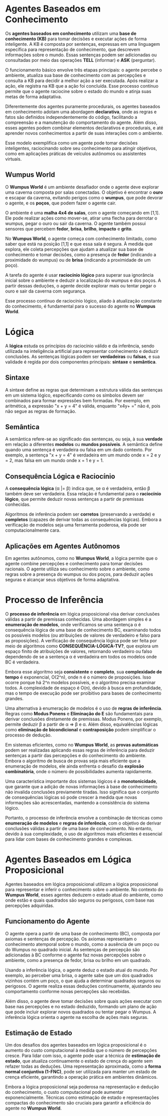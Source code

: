 # Agentes Baseados em Conhecimento

Os **agentes baseados em conhecimento** utilizam uma **base de conhecimento (KB)** para tomar decisões e executar ações de forma inteligente. A KB é composta por sentenças, expressas em uma linguagem específica para representação de conhecimento, que descrevem informações sobre o mundo. Essas sentenças podem ser adicionadas ou consultadas por meio das operações **TELL** (informar) e **ASK** (perguntar).

O funcionamento básico envolve três etapas principais: o agente percebe o ambiente, atualiza sua base de conhecimento com as percepções e consulta a KB para decidir a melhor ação a ser executada. Após realizar a ação, ele registra na KB que a ação foi concluída. Esse processo contínuo permite que o agente raciocine sobre o estado do mundo e atinja suas metas de forma adaptativa.

Diferentemente dos agentes puramente procedurais, os agentes baseados em conhecimento adotam uma abordagem **declarativa**, onde as regras e fatos são definidos independentemente do código, facilitando a compreensão e a manutenção do comportamento do agente. Além disso, esses agentes podem combinar elementos declarativos e procedurais, e até aprender novos conhecimentos a partir de suas interações com o ambiente.

Esse modelo exemplifica como um agente pode tomar decisões inteligentes, raciocinando sobre seu conhecimento para atingir objetivos, como em aplicações práticas de veículos autônomos ou assistentes virtuais.

## Wumpus World

O **Wumpus World** é um ambiente desafiador onde o agente deve explorar uma caverna composta por salas conectadas. O objetivo é encontrar o **ouro** e escapar da caverna, evitando perigos como o **wumpus**, que pode devorar o agente, e os **poços**, que podem fazer o agente cair.

O ambiente é uma **malha 4x4 de salas**, com o agente começando em [1,1]. Ele pode realizar ações como mover-se, atirar uma flecha para derrotar o wumpus, pegar o ouro ou sair da caverna. O agente também possui sensores que percebem **fedor**, **brisa**, **brilho**, **impacto** e **grito**.

No **Wumpus World**, o agente começa com conhecimento limitado, como saber que está na posição [1,1] e que essa sala é segura. À medida que explora, ele coleta percepções que ajudam a atualizar sua base de conhecimento e tomar decisões, como a presença de **fedor** (indicando a proximidade do wumpus) ou de **brisa** (indicando a proximidade de um poço).

A tarefa do agente é usar **raciocínio lógico** para superar sua ignorância inicial sobre o ambiente e deduzir a localização do wumpus e dos poços. A partir dessas deduções, o agente decide explorar mais ou tentar pegar o ouro e sair da caverna com segurança.

Esse processo contínuo de raciocínio lógico, aliado à atualização constante do conhecimento, é fundamental para o sucesso do agente no **Wumpus World**.

# Lógica

A **lógica** estuda os princípios do raciocínio válido e da inferência, sendo utilizada na inteligência artificial para representar conhecimento e deduzir conclusões. As sentenças lógicas podem ser **verdadeiras** ou **falsas**, e sua validade é regida por dois componentes principais: **sintaxe** e **semântica**.

## Sintaxe

A sintaxe define as regras que determinam a estrutura válida das sentenças em um sistema lógico, especificando como os símbolos devem ser combinados para formar expressões bem formadas. Por exemplo, em aritmética, a expressão "x + y = 4" é válida, enquanto "x4y+ =" não é, pois não segue as regras de formação.

## Semântica

A semântica refere-se ao significado das sentenças, ou seja, à sua **verdade** em relação a diferentes **modelos** ou **mundos possíveis**. A semântica define quando uma sentença é verdadeira ou falsa em um dado contexto. Por exemplo, a sentença "x + y = 4" é verdadeira em um mundo onde x = 2 e y = 2, mas falsa em um mundo onde x = 1 e y = 1.

## Consequência Lógica e Raciocínio

A **consequência lógica** (α |= β) indica que, se α é verdadeira, então β também deve ser verdadeira. Essa relação é fundamental para o **raciocínio lógico**, que permite deduzir novas sentenças a partir de premissas conhecidas.

Algoritmos de inferência podem ser **corretos** (preservando a verdade) e **completos** (capazes de derivar todas as consequências lógicas). Embora a verificação de modelos seja uma ferramenta poderosa, ela pode ser computacionalmente cara.

## Aplicações em Agentes Autônomos

Em agentes autônomos, como no **Wumpus World**, a lógica permite que o agente combine percepções e conhecimento para tomar decisões racionais. O agente utiliza seu conhecimento sobre o ambiente, como regras sobre a presença do wumpus ou dos poços, para deduzir ações seguras e alcançar seus objetivos de forma adaptativa.

# Processo de Inferência

O **processo de inferência** em lógica proposicional visa derivar conclusões válidas a partir de premissas conhecidas. Uma abordagem simples é a **enumeração de modelos**, onde verificamos se uma sentença α é consequência lógica de uma base de conhecimento BC, examinando todos os possíveis modelos (ou atribuições de valores de verdadeiro e falso para as proposições). A verificação de consequência lógica pode ser feita por meio de algoritmos como **CONSEQUÊNCIA-LÓGICA-TV?**, que explora um espaço finito de atribuições de valores, retornando verdadeiro ou falso dependendo de se a sentença α é verdadeira em todos os modelos onde BC é verdadeira.

Embora esse algoritmo seja **consistente** e **completo**, sua **complexidade de tempo** é exponencial, O(2^n), onde n é o número de proposições. Isso ocorre porque há 2^n modelos possíveis, e o algoritmo precisa examinar todos. A complexidade de espaço é O(n), devido à busca em profundidade, mas o tempo de execução pode ser proibitivo para bases de conhecimento grandes.

Uma alternativa à enumeração de modelos é o uso de **regras de inferência**. Regras como **Modus Ponens** e **Eliminação do E** são fundamentais para derivar conclusões diretamente de premissas. Modus Ponens, por exemplo, permite deduzir β a partir de α ⇒ β e α. Além disso, equivalências lógicas como **eliminação de bicondicional** e **contraposição** podem simplificar o processo de dedução.

Em sistemas eficientes, como no **Wumpus World**, as **provas automáticas** podem ser realizadas aplicando essas regras de inferência para deduzir sentenças a partir das percepções e do conhecimento do ambiente. Embora o algoritmo de busca de provas seja mais eficiente que a enumeração de modelos, ele ainda enfrenta o desafio da **explosão combinatória**, onde o número de possibilidades aumenta rapidamente.

Uma característica importante dos sistemas lógicos é a **monotonicidade**, que garante que a adição de novas informações à base de conhecimento não invalida conclusões previamente tiradas. Isso significa que o conjunto de consequências lógicas só pode crescer à medida que novas informações são acrescentadas, mantendo a consistência do sistema lógico.

Portanto, o processo de inferência envolve a combinação de técnicas como **enumeração de modelos** e **regras de inferência**, com o objetivo de derivar conclusões válidas a partir de uma base de conhecimento. No entanto, devido à sua complexidade, o uso de algoritmos mais eficientes é essencial para lidar com bases de conhecimento grandes e complexas.

# Agentes Baseados em Lógica Proposicional

Agentes baseados em lógica proposicional utilizam a lógica proposicional para representar e inferir o conhecimento sobre o ambiente. No contexto do **Wumpus World**, esses agentes deduzem o estado atual do ambiente, como onde estão e quais quadrados são seguros ou perigosos, com base nas percepções adquiridas.

## Funcionamento do Agente

O agente opera a partir de uma base de conhecimento (BC), composta por axiomas e sentenças de percepção. Os axiomas representam o conhecimento atemporal sobre o mundo, como a ausência de um poço ou do Wumpus no quadrado inicial. As sentenças de percepção são adicionadas à BC conforme o agente faz novas percepções sobre o ambiente, como a presença de fedor, brisa ou brilho em um quadrado.

Usando a inferência lógica, o agente deduz o estado atual do mundo. Por exemplo, ao perceber uma brisa, o agente sabe que um dos quadrados vizinhos contém um poço, o que ajuda a determinar quadrados seguros ou perigosos. O agente realiza essas deduções continuamente, ajustando seu comportamento conforme novas percepções são recebidas.

Além disso, o agente deve tomar decisões sobre quais ações executar com base nas percepções e no estado deduzido, formando um plano de ação que pode incluir explorar novos quadrados ou tentar pegar o Wumpus. A inferência lógica orienta o agente na escolha de ações mais seguras.

## Estimação de Estado

Um dos desafios dos agentes baseados em lógica proposicional é o aumento do custo computacional à medida que o número de percepções cresce. Para lidar com isso, o agente pode usar a técnica de **estimação de estado**, que atualiza continuamente o estado de crença do agente sem refazer todas as deduções. Uma representação aproximada, como a **forma normal conjuntiva (1-FNC)**, pode ser utilizada para manter um estado de crença eficiente, garantindo a operação prática em ambientes dinâmicos.

Embora a lógica proposicional seja poderosa na representação e dedução do conhecimento, o custo computacional pode aumentar exponencialmente. Técnicas como estimação de estado e representações compactas do conhecimento são cruciais para garantir a eficiência do agente no **Wumpus World**.
